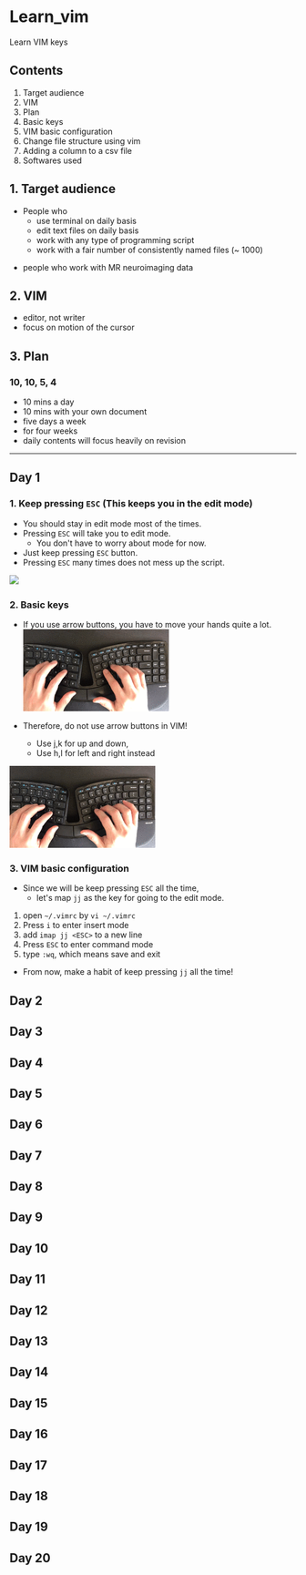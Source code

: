 # Learn_vim

Learn VIM keys


## Contents

1. Target audience
1. VIM
2. Plan
3. Basic keys
4. VIM basic configuration
5. Change file structure using vim
6. Adding a column to a csv file
7. Softwares used


## 1. Target audience

- People who
    - use terminal on daily basis
    - edit text files on daily basis
    - work with any type of programming script
    - work with a fair number of consistently named files (~ 1000)

+ people who work with MR neuroimaging data


## 2. VIM

- editor, not writer
- focus on motion of the cursor



## 3. Plan

### 10, 10, 5, 4

- 10 mins a day
- 10 mins with your own document
- five days a week
- for four weeks
- daily contents will focus heavily on revision


---

## Day 1

### 1. Keep pressing `ESC` (This keeps you in the edit mode)

- You should stay in edit mode most of the times.
- Pressing `ESC` will take you to edit mode.
    - You don't have to worry about mode for now.
- Just keep pressing `ESC` button.
- Pressing `ESC` many times does not mess up the script.

![]( docs/key_movements_1_esc.gif)

### 2. Basic keys

- If you use arrow buttons, you have to move your hands quite a lot.
![](docs/arrow_pressing.gif)

- Therefore, do not use arrow buttons in VIM!
    - Use j,k for up and down,
    - Use h,l for left and right instead

![](docs/arrow_pressing_no.gif)


### 3. VIM basic configuration

- Since we will be keep pressing `ESC` all the time,
    - let's map `jj` as the key for going to the edit mode.



1. open `~/.vimrc` by `vi ~/.vimrc`
2. Press `i` to enter insert mode
3. add `imap jj <ESC>` to a new line
4. Press `ESC` to enter command mode
5. type `:wq`, which means save and exit


- From now, make a habit of keep pressing `jj` all the time!


## Day 2
## Day 3
## Day 4
## Day 5
## Day 6
## Day 7
## Day 8
## Day 9
## Day 10
## Day 11
## Day 12
## Day 13
## Day 14
## Day 15
## Day 16
## Day 17
## Day 18
## Day 19
## Day 20



